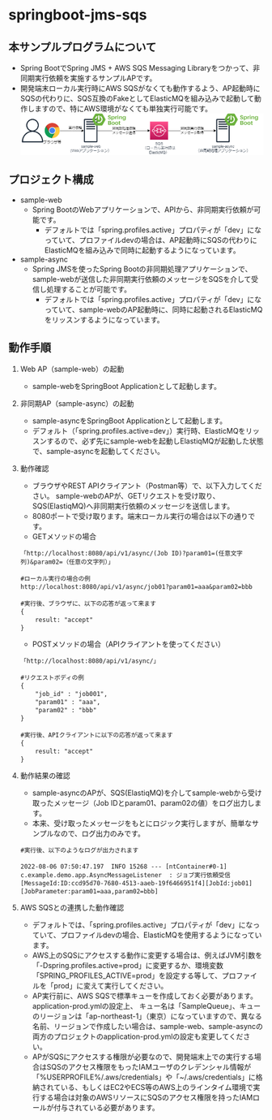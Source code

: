 # springboot-jms-sqs
## 本サンプルプログラムについて
* Spring BootでSpring JMS + AWS SQS Messaging Libraryをつかって、非同期実行依頼を実施するサンプルAPです。
* 開発端末ローカル実行時にAWS SQSがなくても動作するよう、AP起動時にSQSの代わりに、SQS互換のFakeとしてElasticMQを組み込みで起動して動作しますので、特にAWS環境がなくても単独実行可能です。
![構成](img/springboot-jms-sqs.png)
## プロジェクト構成
* sample-web
    * Spring BootのWebアプリケーションで、APIから、非同期実行依頼が可能です。
        * デフォルトでは「spring.profiles.active」プロパティが「dev」になっていて、プロファイルdevの場合は、AP起動時にSQSの代わりにElasticMQを組み込みで同時に起動するようになっています。
* sample-async
    * Spring JMSを使ったSpring Bootの非同期処理アプリケーションで、sample-webが送信した非同期実行依頼のメッセージをSQSを介して受信し処理することが可能です。
        * デフォルトでは「spring.profiles.active」プロパティが「dev」になっていて、sample-webのAP起動時に、同時に起動されるElasticMQをリッスンするようになっています。

## 動作手順
1. Web AP（sample-web）の起動
    * sample-webをSpringBoot Applicationとして起動します。    

1. 非同期AP（sample-async）の起動
    * sample-asyncをSpringBoot Applicationとして起動します。
    * デフォルト（「spring.profiles.active=dev」）実行時、ElasticMQをリッスンするので、必ず先にsample-webを起動しElastiqMQが起動した状態で、sample-asyncを起動してください。

1. 動作確認
    * ブラウザやREST APIクライアント（Postman等）で、以下入力してください。 sample-webのAPが、GETリクエストを受け取り、SQS(ElastiqMQ)へ非同期実行依頼のメッセージを送信します。
    * 8080ポートで受け取ります。端末ローカル実行の場合は以下の通りです。
    * GETメソッドの場合
    ```
    「http://localhost:8080/api/v1/async/(Job ID)?param01=(任意文字列)&param02=（任意の文字列）」

    #ローカル実行の場合の例
    http://localhost:8080/api/v1/async/job01?param01=aaa&param02=bbb

    #実行後、ブラウザに、以下の応答が返って来ます
    {
        result: "accept"
    }    
    ```
    * POSTメソッドの場合（APIクライアントを使ってください）
    ```
   「http://localhost:8080/api/v1/async/」

    #リクエストボディの例
    {
        "job_id" : "job001",
        "param01" : "aaa",
        "param02" : "bbb"
    }
    
    #実行後、APIクライアントに以下の応答が返って来ます
    {
        result: "accept"
    }    
    ``` 
1. 動作結果の確認
    * sample-asyncのAPが、SQS(ElastiqMQ)を介してsample-webから受け取ったメッセージ（Job IDとparam01、param02の値）をログ出力します。
    * 本来、受け取ったメッセージをもとにロジック実行しますが、簡単なサンプルなので、ログ出力のみです。
    ```
    #実行後、以下のようなログが出力されます

    2022-08-06 07:50:47.197  INFO 15268 --- [ntContainer#0-1] c.example.demo.app.AsyncMessageListener  : ジョブ実行依頼受信[MessageId:ID:ccd95d70-7680-4513-aaeb-19f6466951f4][JobId:job01][JobParameter:param01=aaa,param02=bbb]
    ```    
1. AWS SQSとの連携した動作確認
    * デフォルトでは、「spring.profiles.active」プロパティが「dev」になっていて、プロファイルdevの場合、ElasticMQを使用するようになっています。 
    * AWS上のSQSにアクセスする動作に変更する場合は、例えばJVM引数を「-Dspring.profiles.active=prod」に変更するか、環境変数「SPRING_PROFILES_ACTIVE=prod」を設定する等して、プロファイルを「prod」に変えて実行してください。    
    * AP実行前に、AWS SQSで標準キューを作成しておく必要があります。application-prod.ymlの設定上、 キュー名は「SampleQueue」、キューのリージョンは「ap-northeast-1」（東京）になっていますので、異なる名前、リージョンで作成したい場合は、sample-web、sample-asyncの両方のプロジェクトのapplication-prod.ymlの設定も変更してください。
    * APがSQSにアクセスする権限が必要なので、開発端末上での実行する場合はSQSのアクセス権限をもったIAMユーザのクレデンシャル情報が「%USERPROFILE%/.aws/credentials」や「~/.aws/credentials」に格納されている、もしくはEC2やECS等のAWS上のラインタイム環境で実行する場合は対象のAWSリソースにSQSのアクセス権限を持ったIAMロールが付与されている必要があります。



